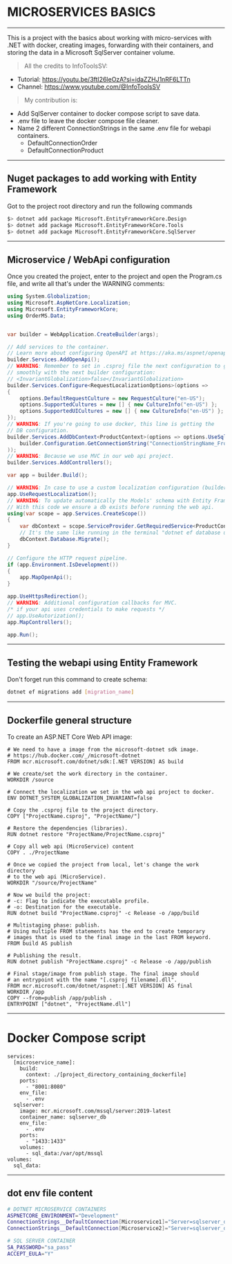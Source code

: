 # MICROSERVICES BASICS
----------------------

This is a project with the basics about working with micro-services with .NET with docker, creating images, forwarding with their containers, and storing the data in a Microsoft SqlServer container volume.

> All the credits to InfoToolsSV:
- Tutorial: https://youtu.be/3ftI26leOzA?si=idaZZHJ1nRF6LTTn
- Channel: https://www.youtube.com/@InfoToolsSV

> My contribution is:
- Add SqlServer container to docker compose script to save data.
- .env file to leave the docker compose file cleaner.
- Name 2 different ConnectionStrings in the same .env file for webapi containers.
  - DefaultConnectionOrder
  - DefaultConnectionProduct

---------------------------------------------------------

## Nuget packages to add working with Entity Framework

Got to the project root directory and run the following commands

```bash
$> dotnet add package Microsoft.EntityFrameworkCore.Design
$> dotnet add package Microsoft.EntityFrameworkCore.Tools
$> dotnet add package Microsoft.EntityFrameworkCore.SqlServer
```

---------------------------------------------------------

## Microservice / WebApi configuration

Once you created the project, enter to the project and open the Program.cs file, and write all that's under the WARNING comments:

```csharp
using System.Globalization;
using Microsoft.AspNetCore.Localization;
using Microsoft.EntityFrameworkCore;
using OrderMS.Data;


var builder = WebApplication.CreateBuilder(args);

// Add services to the container.
// Learn more about configuring OpenAPI at https://aka.ms/aspnet/openapi
builder.Services.AddOpenApi();
// WARNING: Remember to set in .csproj file the next configuration to go
// smoothly with the next builder configuration:
// <InvariantGlobalization>false</InvariantGlobalization>
builder.Services.Configure<RequestLocalizationOptions>(options =>
{
    options.DefaultRequestCulture = new RequestCulture("en-US");
    options.SupportedCultures = new [] { new CultureInfo("en-US") };
    options.SupportedUICultures = new [] { new CultureInfo("en-US") };
});
// WARNING: If you're going to use docker, this line is getting the
// DB configuration.
builder.Services.AddDbContext<ProductContext>(options => options.UseSqlServer(
    builder.Configuration.GetConnectionString("ConnectionStringName_From_Docker_Enviroment_Variables")
));
// WARNING: Because we use MVC in our web api project.
builder.Services.AddControllers();

var app = builder.Build();

// WARNING: In case to use a custom localization configuration (builder.Services.Configure<RequestLocalizationOptions>).
app.UseRequestLocalization();
// WARNING: To update automatically the Models' schema with Entity Framework.
// With this code we ensure a db exists before running the web api.
using(var scope = app.Services.CreateScope())
{
    var dbContext = scope.ServiceProvider.GetRequiredService<ProductContext>();
    // It's the same like running in the terminal "dotnet ef database update".
    dbContext.Database.Migrate();
} 

// Configure the HTTP request pipeline.
if (app.Environment.IsDevelopment())
{
    app.MapOpenApi();
}

app.UseHttpsRedirection();
// WARNING: Additional configuration callbacks for MVC.
/* if your api uses credentials to make requests */
// app.UseAutorization();
app.MapControllers();

app.Run();
```

---------------------------------------------------------

## Testing the webapi using Entity Framework

Don't forget run this command to create schema:

```bash
dotnet ef migrations add [migration_name]
```

---------------------------------------------------------

## Dockerfile general structure

To create an ASP.NET Core Web API image:

```docker
# We need to have a image from the microsoft-dotnet sdk image.
# https://hub.docker.com/_/microsoft-dotnet
FROM mcr.microsoft.com/dotnet/sdk:[.NET VERSION] AS build

# We create/set the work directory in the container.
WORKDIR /source

# Connect the localization we set in the web api project to docker.
ENV DOTNET_SYSTEM_GLOBALIZATION_INVARIANT=false

# Copy the .csproj file to the project directory.
COPY ["ProjectName.csproj", "ProjectName/"]

# Restore the dependencies (libraries).
RUN dotnet restore "ProjectName/ProjectName.csproj"

# Copy all web api (MicroService) content
COPY . ./ProjectName

# Once we copied the project from local, let's change the work directory
# to the web api (MicroService). 
WORKDIR "/source/ProjectName"

# Now we build the project:
# -c: Flag to indicate the executable profile.
# -o: Destination for the executable. 
RUN dotnet build "ProjectName.csproj" -c Release -o /app/build

# Multistaging phase: publish.
# Using multiple FROM statements has the end to create temporary
# images that is used to the final image in the last FROM keyword.
FROM build AS publish

# Publishing the result.
RUN dotnet publish "ProjectName.csproj" -c Release -o /app/publish

# Final stage/image from publish stage. The final image should
# an entrypoint with the name "[.csproj filename].dll".
FROM mcr.microsoft.com/dotnet/aspnet:[.NET VERSION] AS final
WORKDIR /app
COPY --from=publish /app/publish .
ENTRYPOINT ["dotnet", "ProjectName.dll"]
```

---------------------------------------------------------

# Docker Compose script

```docker
services:
  [microservice_name]:
    build:
      context: ./[project_directory_containing_dockerfile]
    ports:
      - "8001:8080"
    env_file:
      - .env
  sqlserver:
    image: mcr.microsoft.com/mssql/server:2019-latest
    container_name: sqlserver_db
    env_file:
      - .env
    ports:
      - "1433:1433"
    volumes:
      - sql_data:/var/opt/mssql
volumes:
  sql_data:
```

---------------------------------------------------------

## dot env file content

```bash
# DOTNET MICROSERVICE CONTAINERS
ASPNETCORE_ENVIRONMENT="Development"
ConnectionStrings__DefaultConnection[Microservice1]="Server=sqlserver_db;Database=ProductDB;User=sa;Password=sa_pass;Encrypt=false"
ConnectionStrings__DefaultConnection[Microservice2]="Server=sqlserver_db;Database=OrderDB;User=sa;Password=sa_pass;Encrypt=false"

# SQL SERVER CONTAINER
SA_PASSWORD="sa_pass"
ACCEPT_EULA="Y"
```